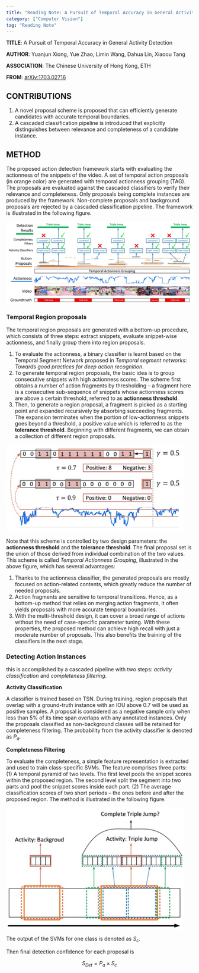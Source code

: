 ```yaml
---
title: "Reading Note: A Pursuit of Temporal Accuracy in General Activity Detection"
category: ["Computer Vision"]
tag: "Reading Note"
---
```


**TITLE**: A Pursuit of Temporal Accuracy in General Activity Detection

**AUTHOR**: Yuanjun Xiong, Yue Zhao, Limin Wang, Dahua Lin, Xiaoou Tang

**ASSOCIATION**: The Chinese University of Hong Kong, ETH

**FROM**: [arXiv:1703.02716](https://arxiv.org/abs/1703.02716)

## CONTRIBUTIONS ##

1. A novel proposal scheme is proposed that can efficiently generate candidates with accurate temporal boundaries.
2. A cascaded classification pipeline is introduced that explicitly distinguishes between relevance and completeness of a candidate instance. 

## METHOD ##

The proposed action detection framework starts with evaluating the actionness of the snippets of the video. A set of temporal action proposals (in orange color) are generated with temporal actionness grouping (TAG). The proposals are evaluated against the cascaded classifiers to verify their relevance and completeness. Only proposals being complete instances are produced by the framework. Non-complete proposals and background proposals are rejected by a cascaded classification pipeline. The framework is illustrated in the following figure.

<img class="img-responsive center-block" src="https://raw.githubusercontent.com/joshua19881228/my_blogs/master/Computer_Vision/Reading_Note/figures/Reading_Note_20170315_TAG_0.jpg" alt="" width="640"/>

### Temporal Region proposals ###

The temporal region proposals are generated with a bottom-up procedure, which consists of three steps: extract snippets, evaluate snippet-wise actionness, and finally group them into region proposals. 

1. To evaluate the actionness, a binary classifier is learnt based on the Temporal Segment Network proposed in *Temporal segment networks: Towards good practices for deep action recognition*.
2. To generate temporal region proposals, the basic idea is to group consecutive snippets with high actionness scores. The scheme first obtains a number of action fragments by thresholding – a fragment here is a consecutive sub-sequence of snippets whose actionness scores are above a certain threshold, referred to as **actionness threshold**. 
3. Then, to generate a region proposal, a fragment is picked as a starting point and expanded recursively by absorbing succeeding fragments. The expansion terminates when the portion of low-actionness snippets goes beyond a threshold, a positive value which is referred to as the **tolerance threshold**. Beginning with different fragments, we can obtain a collection of different region proposals.

<img class="img-responsive center-block" src="https://raw.githubusercontent.com/joshua19881228/my_blogs/master/Computer_Vision/Reading_Note/figures/Reading_Note_20170315_TAG_1.jpg" alt="" width="480"/>

Note that this scheme is controlled by two design parameters: the **actionness threshold** and the **tolerance threshold**. The final proposal set is the union of those derived from individual combination of the two values. This scheme is called *Temporal Actionness Grouping*, illustrated in the above figure, which has several advantages:

1. Thanks to the actionness classifier, the generated proposals are mostly focused on action-related contents, which greatly reduce the number of needed proposals. 
2. Action fragments are sensitive to temporal transitions. Hence, as a bottom-up method that relies on merging action fragments, it often yields proposals with more accurate temporal boundaries.
3. With the multi-threshold design, it can cover a broad range of actions without the need of case-specific parameter tuning. With these properties, the proposed method can achieve high recall with just a moderate number of proposals. This also benefits the training of the classifiers in the next stage.

### Detecting Action Instances ###

this is accomplished by a cascaded pipeline with two steps: *activity classification* and *completeness filtering*.

**Activity Classification**

A classifier is trained based on TSN. During training, region proposals that overlap with a ground-truth instance with an IOU above 0.7 will be used as positive samples. A proposal is considered as a negative sample only when less than 5% of its time span overlaps with any annotated instances. Only the proposals classified as non-background classes will be retained for completeness filtering. The probability from the activity classifier is denoted as $P_{a}$.

**Completeness Filtering**

To evaluate the completeness, a simple feature representation is extracted and used to train class-specific SVMs. The feature comprises three parts: (1) A temporal pyramid of two levels. The first level pools the snippet scores within the proposed region. The second level split the segment into two parts and pool the snippet scores inside each part. (2) The average classification scores of two short periods – the ones before and after the proposed region. The method is illustrated in the following figure.

<img class="img-responsive center-block" src="https://raw.githubusercontent.com/joshua19881228/my_blogs/master/Computer_Vision/Reading_Note/figures/Reading_Note_20170315_TAG_2.jpg" alt="" width="480"/>

The output of the SVMs for one class is denoted as $S_{c}$.

Then final detection confidence for each proposal is 

$$ S_{Det} = P_{a} \times S_{c} $$